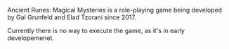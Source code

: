 Ancient Runes: Magical Mysteries is a role-playing game being developed by Gal Grunfeld and Elad Tzorani since 2017.

Currently there is no way to execute the game, as it's in early developemenet.
